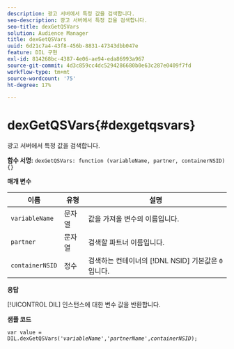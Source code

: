 ```yaml
---
description: 광고 서버에서 특정 값을 검색합니다.
seo-description: 광고 서버에서 특정 값을 검색합니다.
seo-title: dexGetQSVars
solution: Audience Manager
title: dexGetQSVars
uuid: 6d21c7a4-43f8-456b-8831-47343dbb047e
feature: DIL 구현
exl-id: 814268bc-4387-4e06-ae94-eda86993a967
source-git-commit: 4d3c859cc4dc5294286680b0e63c287e0409f7fd
workflow-type: tm+mt
source-wordcount: '75'
ht-degree: 17%

---
```


# dexGetQSVars{#dexgetqsvars}

광고 서버에서 특정 값을 검색합니다.

**함수 서명:** `dexGetQSVars: function (variableName, partner, containerNSID) {}`

<!-- 

r_dil_get_dexqsvars.xml

 -->

**매개 변수**

| 이름 | 유형 | 설명 |
|---|---|---|
| `variableName` | 문자열 | 값을 가져올 변수의 이름입니다. |
| `partner` | 문자열 | 검색할 파트너 이름입니다. |
| `containerNSID` | 정수 | 검색하는 컨테이너의 [!DNL NSID] 기본값은 `0`입니다. |

**응답**

[!UICONTROL DIL] 인스턴스에 대한 변수 값을 반환합니다.

**샘플 코드**

<pre class="java"><code>var value = DIL.dexGetQSVars('<i>variableName</i>','<i>partnerName</i>',<i>containerNSID</i>);</code></pre>
